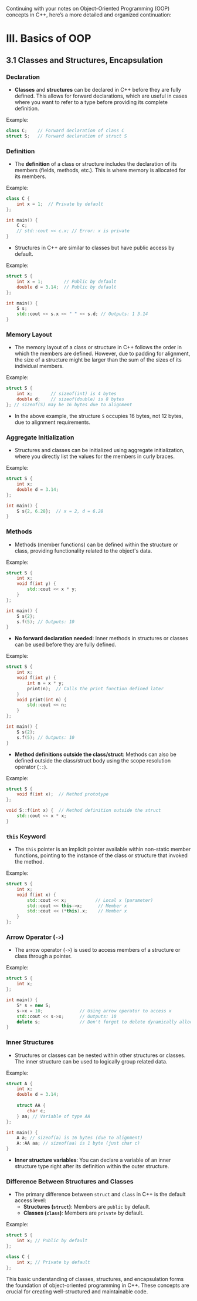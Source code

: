 Continuing with your notes on Object-Oriented Programming (OOP) concepts in C++, here’s a more detailed and organized continuation:

# III. Basics of OOP

## 3.1 Classes and Structures, Encapsulation

### Declaration
- **Classes** and **structures** can be declared in C++ before they are fully defined. This allows for forward declarations, which are useful in cases where you want to refer to a type before providing its complete definition.

Example:
```cpp
class C;    // Forward declaration of class C
struct S;   // Forward declaration of struct S
```

### Definition
- The **definition** of a class or structure includes the declaration of its members (fields, methods, etc.). This is where memory is allocated for its members.

Example:
```cpp
class C {
    int x = 1;  // Private by default
};

int main() {
    C c;
    // std::cout << c.x; // Error: x is private
}
```

- Structures in C++ are similar to classes but have public access by default.

Example:
```cpp
struct S {
    int x = 1;        // Public by default
    double d = 3.14;  // Public by default
};

int main() {
    S s;
    std::cout << s.x << " " << s.d; // Outputs: 1 3.14
}
```

### Memory Layout
- The memory layout of a class or structure in C++ follows the order in which the members are defined. However, due to padding for alignment, the size of a structure might be larger than the sum of the sizes of its individual members.

Example:
```cpp
struct S {
    int x;       // sizeof(int) is 4 bytes
    double d;    // sizeof(double) is 8 bytes
}; // sizeof(S) may be 16 bytes due to alignment
```

- In the above example, the structure `S` occupies 16 bytes, not 12 bytes, due to alignment requirements.

### Aggregate Initialization
- Structures and classes can be initialized using aggregate initialization, where you directly list the values for the members in curly braces.

Example:
```cpp
struct S {
    int x;
    double d = 3.14;
};

int main() {
    S s{2, 6.28};  // x = 2, d = 6.28
}
```

### Methods
- Methods (member functions) can be defined within the structure or class, providing functionality related to the object's data.

Example:
```cpp
struct S {
    int x;
    void f(int y) {
        std::cout << x * y;
    }
};

int main() {
    S s{2};
    s.f(5); // Outputs: 10
}
```

- **No forward declaration needed**: Inner methods in structures or classes can be used before they are fully defined.

Example:
```cpp
struct S {
    int x;
    void f(int y) {
        int n = x * y;
        print(n);  // Calls the print function defined later
    }
    void print(int n) {
        std::cout << n;
    }
};

int main() {
    S s{2};
    s.f(5); // Outputs: 10
}
```

- **Method definitions outside the class/struct**: Methods can also be defined outside the class/struct body using the scope resolution operator (`::`).

Example:
```cpp
struct S {
    void f(int x);  // Method prototype
};

void S::f(int x) {  // Method definition outside the struct
    std::cout << x * x;
}
```

### `this` Keyword
- The `this` pointer is an implicit pointer available within non-static member functions, pointing to the instance of the class or structure that invoked the method.

Example:
```cpp
struct S {
    int x;
    void f(int x) {
        std::cout << x;           // Local x (parameter)
        std::cout << this->x;      // Member x
        std::cout << (*this).x;    // Member x
    }
};
```

### Arrow Operator (`->`)
- The arrow operator (`->`) is used to access members of a structure or class through a pointer.

Example:
```cpp
struct S {
    int x;
};

int main() {
    S* s = new S;
    s->x = 10;              // Using arrow operator to access x
    std::cout << s->x;      // Outputs: 10
    delete s;               // Don't forget to delete dynamically allocated memory
}
```

### Inner Structures
- Structures or classes can be nested within other structures or classes. The inner structure can be used to logically group related data.

Example:
```cpp
struct A {
    int x;
    double d = 3.14;
    
    struct AA {
        char c;
    } aa; // Variable of type AA
};

int main() {
    A a; // sizeof(a) is 16 bytes (due to alignment)
    A::AA aa; // sizeof(aa) is 1 byte (just char c)
}
```

- **Inner structure variables**: You can declare a variable of an inner structure type right after its definition within the outer structure.

### Difference Between Structures and Classes
- The primary difference between `struct` and `class` in C++ is the default access level:
  - **Structures (`struct`)**: Members are `public` by default.
  - **Classes (`class`)**: Members are `private` by default.

Example:
```cpp
struct S {
    int x; // Public by default
};

class C {
    int x; // Private by default
};
```

This basic understanding of classes, structures, and encapsulation forms the foundation of object-oriented programming in C++. These concepts are crucial for creating well-structured and maintainable code.